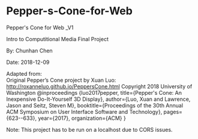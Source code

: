 # Pepper-s-Cone-for-Web

Pepper's Cone for Web _V1

Intro to Computitional Media Final Project 

By: Chunhan Chen 

Date: 2018-12-09  



Adapted from:  
Original Pepper’s Cone project by Xuan Luo: http://roxanneluo.github.io/PeppersCone.html 
Copyright 2018 University of Washington @inproceedings
{luo2017pepper,   title={Pepper's Cone: An Inexpensive Do-It-Yourself 3D Display},   author={Luo, Xuan and Lawrence, Jason and Seitz, Steven M},   booktitle={Proceedings of the 30th Annual ACM Symposium on User Interface Software and Technology},   pages={623--633},   year={2017},   organization={ACM} }  




Note: This project has to be run on a localhost due to CORS issues.
